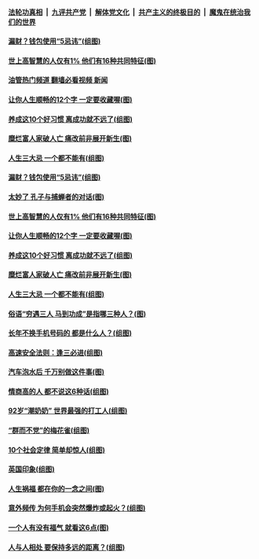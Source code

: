 ####  [法轮功真相](../../../../basic/blob/master/README.md?t=09062131) &nbsp;|&nbsp; [九评共产党](../../../../9ping.md/blob/master/README.md?t=09062131) &nbsp;|&nbsp; [解体党文化](../../../../jtdwh.md/blob/master/README.md?t=09062131)  &nbsp;|&nbsp; [共产主义的终极目的](../../../../gczydzjmd.md/blob/master/README.md?t=09062131) &nbsp;|&nbsp; [魔鬼在统治我们的世界](../../../../mgztzwmdsj.md/blob/master/README.md?t=09062131) 

#### [漏财？钱包使用“5忌讳”(组图)](../pages/p8/1015691.md?t=09062131) 

#### [世上高智慧的人仅有1% 他们有16种共同特征(图)](../pages/p8/1015958.md?t=09062131) 

#### [油管热门频道 翻墙必看视频 新闻](http://45.76.130.85:81/youtube.html?09062131)

#### [让你人生顺畅的12个字 一定要收藏喔(图)](../pages/p8/1015909.md?t=09062131) 

#### [养成这10个好习惯 离成功就不远了(组图)](../pages/p8/1015957.md?t=09062131) 

#### [糜烂富人家破人亡 痛改前非展开新生(图)](../pages/p8/1015765.md?t=09062131) 

#### [人生三大忌 一个都不能有(组图)](../pages/p8/1015363.md?t=09062131) 

#### [漏财？钱包使用“5忌讳”(组图)](../pages/p8/1015691.md?t=09062131) 

#### [太妙了 孔子与捕蝉者的对话(图)](../pages/p8/1016022.md?t=09062131) 

#### [世上高智慧的人仅有1% 他们有16种共同特征(图)](../pages/p8/1015958.md?t=09062131) 

#### [让你人生顺畅的12个字 一定要收藏喔(图)](../pages/p8/1015909.md?t=09062131) 

#### [养成这10个好习惯 离成功就不远了(组图)](../pages/p8/1015957.md?t=09062131) 

#### [糜烂富人家破人亡 痛改前非展开新生(图)](../pages/p8/1015765.md?t=09062131) 

#### [人生三大忌 一个都不能有(组图)](../pages/p8/1015363.md?t=09062131) 

#### [俗语“穷遇三人 马到功成”是指哪三种人？(图)](../pages/p8/1015899.md?t=09062131) 

#### [长年不换手机号码的 都是什么人？(组图)](../pages/p8/1015862.md?t=09062131) 

#### [高速安全法则：逢三必进(组图)](../pages/p8/1015688.md?t=09062131) 

#### [汽车泡水后 千万别做这件事(图)](../pages/p8/1015519.md?t=09062131) 

#### [情商高的人 都不说这6种话(组图)](../pages/p8/1014601.md?t=09062131) 

#### [92岁“潮奶奶” 世界最强的打工人(组图)](../pages/p8/1014804.md?t=09062131) 

#### [“群而不党”的梅花雀(组图)](../pages/p8/1015636.md?t=09062131) 

#### [10个社会定律 简单却惊人(组图)](../pages/p8/1015723.md?t=09062131) 

#### [英国印象(组图)](../pages/p8/1013325.md?t=09062131) 

#### [人生祸福 都在你的一念之间(图)](../pages/p8/1015680.md?t=09062131) 

#### [意外频传 为何手机会突然爆炸或起火？(组图)](../pages/p8/1015681.md?t=09062131) 

#### [一个人有没有福气 就看这6点(图)](../pages/p8/1015641.md?t=09062131) 

#### [人与人相处 要保持多远的距离？(组图)](../pages/p8/1015633.md?t=09062131) 

<img src='http://gfw-breaker.win/goodnews/indexes/p8.md' width='0px' height='0px'/>
